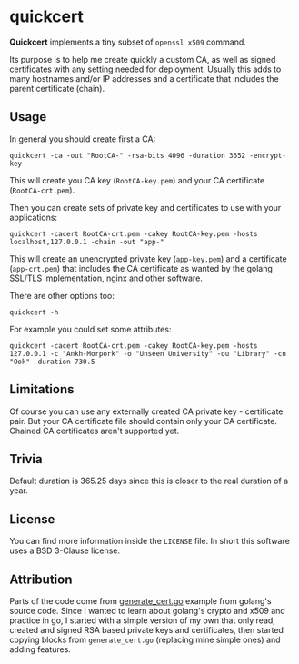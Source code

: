 # quickcert #

**Quickcert** implements a tiny subset of `openssl x509` command.

Its purpose is to help me create quickly a custom CA, as well as signed certificates
with any setting needed for deployment. Usually this adds to many hostnames and/or
IP addresses and a certificate that includes the parent certificate (chain).

## Usage

In general you should create first a CA:

    quickcert -ca -out "RootCA-" -rsa-bits 4096 -duration 3652 -encrypt-key

This will create you CA key (`RootCA-key.pem`) and your CA certificate (`RootCA-crt.pem`).

Then you can create sets of private key and certificates to use with your applications:

    quickcert -cacert RootCA-crt.pem -cakey RootCA-key.pem -hosts localhost,127.0.0.1 -chain -out "app-"

This will create an unencrypted private key (`app-key.pem`) and a certificate (`app-crt.pem`)
that includes the CA certificate as wanted by the golang SSL/TLS implementation, nginx
and other software.

There are other options too:

    quickcert -h

For example you could set some attributes:

    quickcert -cacert RootCA-crt.pem -cakey RootCA-key.pem -hosts 127.0.0.1 -c "Ankh-Morpork" -o "Unseen University" -ou "Library" -cn "Ook" -duration 730.5

## Limitations

Of course you can use any externally created CA private key - certificate pair. But
your CA certificate file should contain only your CA certificate. Chained CA
certificates aren't supported yet.

## Trivia

Default duration is 365.25 days since this is closer to the real duration of a year.

## License

You can find more information inside the `LICENSE` file. In short this software uses
a BSD 3-Clause license.

## Attribution

Parts of the code come from [generate_cert.go](http://golang.org/src/crypto/tls/generate_cert.go)
example from golang's source code. Since I wanted to learn about golang's crypto and x509 and
practice in go, I started with a simple version of my own that only read, created and signed RSA
based private keys and certificates, then started copying blocks from `generate_cert.go` (replacing
mine simple ones) and adding features.
